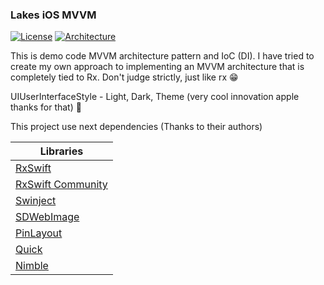 ### Lakes iOS MVVM 
[![License](https://img.shields.io/github/license/DemoCodeProfile/Lakes-iOS-MVVM.svg)](https://github.com/DemoCodeProfile/Lakes-iOS-MVVM-new/blob/master/LICENSE) 
[![Architecture](https://img.shields.io/badge/architecture-MVVM-orange.svg)](https://github.com/DemoCodeProfile/Lakes-iOS-MVVM-new)

This is demo code MVVM architecture pattern and IoC (DI). I have tried to create my own approach to implementing an MVVM architecture that is completely tied to Rx. Don't judge strictly, just like rx 😁

UIUserInterfaceStyle - Light, Dark, Theme (very cool innovation apple thanks for that) 🍏

This project use next dependencies (Thanks to their authors)

| Libraries |
|--|
| [ RxSwift ](https://github.com/ReactiveX/RxSwift) |
| [ RxSwift Community ](https://github.com/RxSwiftCommunity) |
| [ Swinject ](https://github.com/Swinject/Swinject) |
| [ SDWebImage ](https://github.com/rs/SDWebImage) |
| [ PinLayout ](https://github.com/layoutBox/PinLayout) |
| [ Quick ](https://github.com/Quick/Quick) |
| [ Nimble ](https://github.com/Quick/Nimble) |
